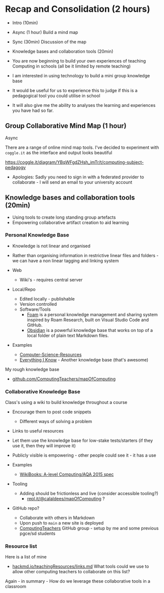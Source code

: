 Recap and Consolidation (2 hours)
=======================

* Intro (10min)
* Async (1 hour) Build a mind map
* Sync (30min) Discussion of the map
* Knowledge bases and collaboration tools (20min)

* You are now beginning to build your own experiences of teaching Computing in schools (all be it limited by remote teaching)
* I am interested in using technology to build a mini group knowledge base
* It would be useful for us to experience this to judge if this is a pedagogical tool you could utilise in school
* It will also give me the ability to analyses the learning and experiences you have had so far.

Group Collaborative Mind Map (1 hour)
-------------------------------------
Async

There are a range of online mind map tools.
I've decided to experiment with `coggle.it` as the interface and output looks beautiful

https://coggle.it/diagram/YBqWFgdZHsh_imTr/t/computing-subject-pedagogy
* Apologies: Sadly you need to sign in with a federated provider to collaborate - I will send an email to your university account


Knowledge bases and collaboration tools (20min)
---------------------------------------

* Using tools to create long standing group artefacts
* Empowering collaborative artifact creation to aid learning


### Personal Knowledge Base


* Knowledge is not linear and organised
* Rather than organising information in restrictive linear files and folders - we can have a non linear tagging and linking system

* Web
    * Wiki's - requires central server
* Local/Repo
    * Edited locally - publishable
    * Version controlled
    * Software/Tools
        * [Foam](https://foambubble.github.io/foam/) is a personal knowledge management and sharing system inspired by Roam Research, built on Visual Studio Code and GitHub.
        * [Obsidian](https://obsidian.md/) is a powerful knowledge base that works on top of a local folder of plain text Markdown files.

* Examples
    * [Computer-Science-Resources](https://github.com/the-akira/Computer-Science-Resources)
    * [Everything I Know](https://wiki.nikitavoloboev.xyz/) - Another knowledge base (that's awesome)

My rough knowledge base
* [github.com/ComputingTeachers/mapOfComputing](https://github.com/ComputingTeachers/mapOfComputing)


### Collaborative Knowledge Base

Class's using a wiki to build knowledge throughout a course
* Encourage them to post code snippets
    * Different ways of solving a problem 
* Links to useful resources
* Let them use the knowledge base for low-stake tests/starters (if they use it, then they will improve it)
* Publicly visible is empowering - other people could see it - it has a use

* Examples
    * [WikiBooks: A-level Computing/AQA 2015 spec](https://en.wikibooks.org/wiki/A-level_Computing/AQA)

* Tooling
    * Adding should be frictionless and live (consider accessible tooling?)
        * [repl.it/@calaldees/mapOfComputing](https://repl.it/@calaldees/mapOfComputing) ?

* GitHub repo?
    * Collaborate with others in Markdown
    * Upon push to `main` a new site is deployed
    * [ComputingTeachers](https://github.com/ComputingTeachers) GitHub group - setup by me and some previous pgce/sd students


### Resource list
Here is a list of mine
* [hackmd.io/teachingResources/links.md](https://hackmd.io/TxywBvj9Ty6EBtL4u8S2Fw)
What tools could we use to allow other computing teachers to collaborate on this list?

Again - in summary - How do we leverage these collaborative tools in a classroom
